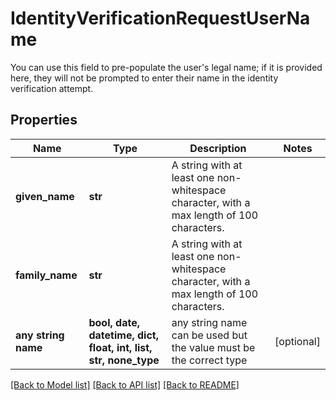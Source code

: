 # IdentityVerificationRequestUserName

You can use this field to pre-populate the user's legal name; if it is provided here, they will not be prompted to enter their name in the identity verification attempt.

## Properties
Name | Type | Description | Notes
------------ | ------------- | ------------- | -------------
**given_name** | **str** | A string with at least one non-whitespace character, with a max length of 100 characters. | 
**family_name** | **str** | A string with at least one non-whitespace character, with a max length of 100 characters. | 
**any string name** | **bool, date, datetime, dict, float, int, list, str, none_type** | any string name can be used but the value must be the correct type | [optional]

[[Back to Model list]](../README.md#documentation-for-models) [[Back to API list]](../README.md#documentation-for-api-endpoints) [[Back to README]](../README.md)


